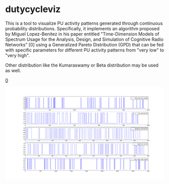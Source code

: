dutycycleviz
============

This is a tool to visualize PU activity patterns generated through continuous 
probability distributions.
Specifically, it implements an algorithm proposed by Miguel Lopez-Benitez 
in his paper entitled "Time-Dimension Models of Spectrum Usage for 
the Analysis, Design, and Simulation of Cognitive Radio Networks" [0]
using a Generalized Pareto Distribution (GPD) that can be fed with 
specific parameters for different PU activity patterns 
from "very low" to "very high".

Other distribution like the Kumaraswamy or Beta distribution may
be used as well.

[0](http://ieeexplore.ieee.org/xpl/articleDetails.jsp?arnumber=6410055)

![Example](/example.png "Example output created using the GPD parameter mentioned in the paper")
